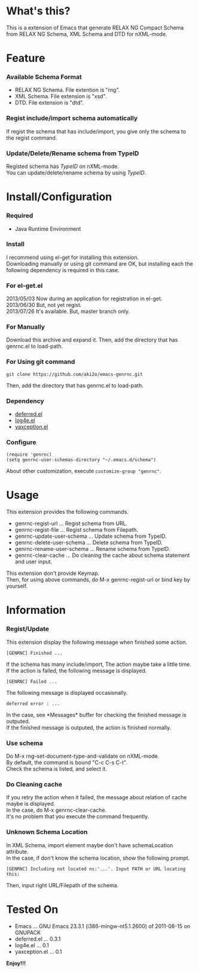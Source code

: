 What's this?
============

This is a extension of Emacs that generate RELAX NG Compact Schema from RELAX NG Schema, XML Schema and DTD for nXML-mode.

Feature
=======

### Available Schema Format

* RELAX NG Schema. File extention is "rng".
* XML Schema. File extension is "xsd".
* DTD. File extension is "dtd".

### Regist include/import schema automatically

If regist the schema that has include/import, you give only the schema to the regist command.

### Update/Delete/Rename schema from TypeID

Registed schema has *TypeID* on nXML-mode.  
You can update/delete/rename schema by using *TypeID*.

Install/Configuration
=====================

### Required

* Java Runtime Environment

### Install

I recommend using el-get for installing this extension.  
Downloading manually or using git command are OK,
but installing each the following dependency is required in this case.

### For el-get.el

2013/05/03 Now during an application for registration in el-get.  
2013/06/30 But, not yet regist.  
2013/07/26 It's available. But, master branch only.  

### For Manually

Download this archive and expand it. Then, add the directory that has genrnc.el to load-path.

### For Using git command

    git clone https://github.com/aki2o/emacs-genrnc.git

Then, add the directory that has genrnc.el to load-path.

### Dependency

* [deferred.el](https://github.com/kiwanami/emacs-deferred)
* [log4e.el](https://github.com/aki2o/log4e)
* [yaxception.el](https://github.com/aki2o/yaxception)

### Configure

    (require 'genrnc)
    (setq genrnc-user-schemas-directory "~/.emacs.d/schema")

About other customization, execute `customize-group "genrnc"`.

Usage
=====

This extension provides the following commands.

* genrnc-regist-url ... Regist schema from URL.
* genrnc-regist-file ... Regist schema from Filepath.
* genrnc-update-user-schema ... Update schema from TypeID.
* genrnc-delete-user-schema ... Delete schema from TypeID.
* genrnc-rename-user-schema ... Rename schema from TypeID.
* genrnc-clear-cache ... Do cleaning the cache about schema statement and user input.

This extension don't provide Keymap.  
Then, for using above commands, do M-x genrnc-regist-url or bind key by yourself.

Information
===========

### Regist/Update

This extension display the following message when finished some action.

    [GENRNC] Finished ...

If the schema has many include/import, The action maybe take a little time.  
If the action is failed, the following message is displayed.

    [GENRNC] Failed ...

The following message is displayed occasionally.

    deferred error : ...

In the case, see \*Messages\* buffer for checking the finished message is outputed.  
If the finished message is outputed, the action is finished normally.

### Use schema

Do M-x rng-set-document-type-and-validate on nXML-mode.  
By default, the command is bound "C-c C-s C-t".  
Check the schema is listed, and select it.

### Do Cleaning cache

If you retry the action when it failed, the message about relation of cache maybe is displayed.  
In the case, do M-x genrnc-clear-cache.  
It's no problem that you execute the command frequently.

### Unknown Schema Location

In XML Schema, import element maybe don't have schemaLocation attribute.  
In the case, if don't know the schema location, show the following prompt.

    [GENRNC] Including not located ns:'...'. Input PATH or URL locating this: 

Then, input right URL/Filepath of the schema.

Tested On
=========

* Emacs ... GNU Emacs 23.3.1 (i386-mingw-nt5.1.2600) of 2011-08-15 on GNUPACK
* deferred.el ... 0.3.1
* log4e.el ... 0.1
* yaxception.el ... 0.1


**Enjoy!!!**

